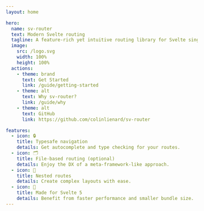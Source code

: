 ```yaml
---
layout: home

hero:
  name: sv-router
  text: Modern Svelte routing
  tagline: A feature-rich yet intuitive routing library for Svelte single-page apps.
  image:
    src: /logo.svg
    width: 100%
    height: 100%
  actions:
    - theme: brand
      text: Get Started
      link: /guide/getting-started
    - theme: alt
      text: Why sv-router?
      link: /guide/why
    - theme: alt
      text: GitHub
      link: https://github.com/colinlienard/sv-router

features:
  - icon: 🔒
    title: Typesafe navigation
    details: Get autocomplete and type checking for your routes.
  - icon: 🗂️
    title: File-based routing (optional)
    details: Enjoy the DX of a meta-framework-like approach.
  - icon: 🌿
    title: Nested routes
    details: Create complex layouts with ease.
  - icon: 🚀
    title: Made for Svelte 5
    details: Benefit from faster performance and smaller bundle size.
---
```

